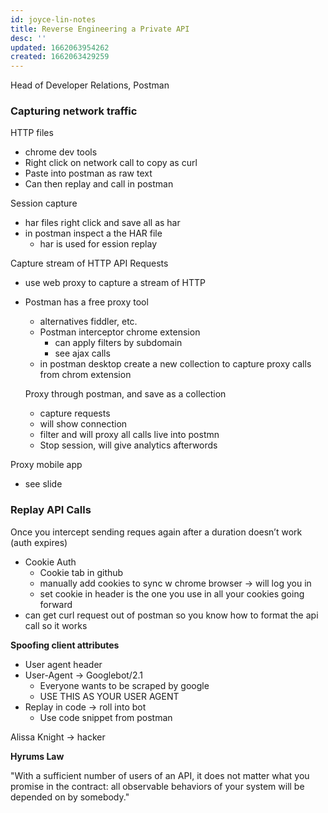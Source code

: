```yaml
---
id: joyce-lin-notes
title: Reverse Engineering a Private API
desc: ''
updated: 1662063954262
created: 1662063429259
---
```


Head of Developer Relations, Postman

### Capturing network traffic

HTTP files

- chrome dev tools
- Right click on network call to copy as curl
- Paste into postman as raw text
- Can then replay and call in postman

Session capture

- har files right click and save all as har
- in postman inspect a the HAR file
    - har is used for ession replay

Capture stream of HTTP API Requests

- use web proxy to capture a stream of HTTP
- Postman has a free proxy tool
    - alternatives fiddler, etc.
    - Postman interceptor chrome extension
        - can apply filters by subdomain
        - see ajax calls
    - in postman desktop create a new collection to capture proxy calls from chrom extension
    
    Proxy through postman, and save as a collection
    
    - capture requests
    - will show connection
    - filter and will proxy all calls live into postmn
    - Stop session, will give analytics afterwords

Proxy mobile app

- see slide

### Replay API Calls

Once you intercept sending reques again after a duration doesn’t work (auth expires)

- Cookie Auth
    - Cookie tab in github
    - manually add cookies to sync w chrome browser → will log you in
    - set cookie in header is the one you use in all your cookies going forward
- can get curl request out of postman so you know how to format the api call so it works

**Spoofing client attributes**

- User agent header
- User-Agent -> Googlebot/2.1
    - Everyone wants to be scraped by google
    - USE THIS AS YOUR USER AGENT
- Replay in code → roll into bot
    - Use code snippet from postman
    

Alissa Knight → hacker

**Hyrums Law**

"With a sufficient number of users of an API, it does not matter what you promise in the contract: all observable behaviors of your system will be depended on by somebody."
